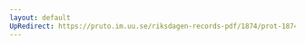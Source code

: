 ```yaml
---
layout: default
UpRedirect: https://pruto.im.uu.se/riksdagen-records-pdf/1874/prot-1874--ak--211/prot-1874--ak--211_000.pdf
---
```

